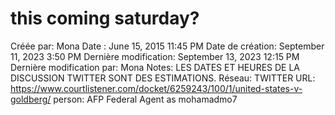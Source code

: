 # this coming saturday?

Créée par: Mona
Date : June 15, 2015 11:45 PM
Date de création: September 11, 2023 3:50 PM
Dernière modification: September 13, 2023 12:15 PM
Dernière modification par: Mona
Notes: LES DATES ET HEURES DE LA DISCUSSION TWITTER SONT DES ESTIMATIONS.
Réseau: TWITTER
URL: https://www.courtlistener.com/docket/6259243/100/1/united-states-v-goldberg/
person: AFP Federal Agent as mohamadmo7
